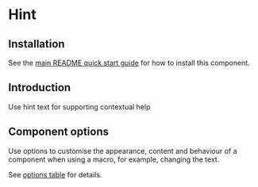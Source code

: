 # Hint

## Installation

See the [main README quick start guide](https://github.com/alphagov/govuk-frontend#quick-start) for how to install this component.

## Introduction

Use hint text for supporting contextual help

## Component options

Use options to customise the appearance, content and behaviour of a component when using a macro, for example, changing the text.

See [options table](https://design-system.service.gov.uk/components/file-upload/#options-example-default--hint) for details.